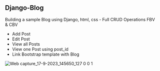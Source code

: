 ## Django-Blog

Building a sample Blog using Django, html, css - Full CRUD Operations FBV & CBV
- Add Post
- Edit Post
- View all Posts
- View one Post using post_id
- Link Bootstrap template with Blog

![Web capture_17-9-2023_145650_127 0 0 1](https://github.com/Mehyar-Farzat/Django-Blog/assets/124469846/f0c83eae-1e7d-4615-88e4-79fb27bc706c)



 

